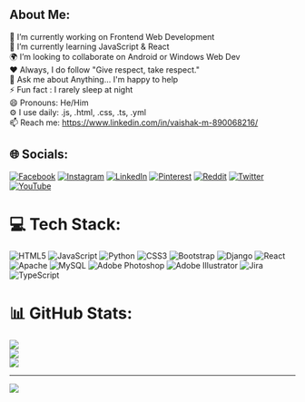 ## About Me:
🔭 I’m currently working on Frontend Web Development<br>🌱 I’m currently learning JavaScript & React<br>🌍 I’m looking to collaborate on Android or Windows Web Dev<br>❤️ Always, I do follow "Give respect, take respect."<br>💬 Ask me about Anything... I'm happy to help<br>⚡ Fun fact : I rarely sleep at night<br>😄 Pronouns: He/Him<br>⚙️ I use daily: .js, .html, .css, .ts, .yml<br>📫 Reach me: https://www.linkedin.com/in/vaishak-m-890068216/


## 🌐 Socials:
[![Facebook](https://img.shields.io/badge/Facebook-%231877F2.svg?logo=Facebook&logoColor=white)](https://facebook.com/https://www.facebook.com/vaishakmohanakumar.mohanakumar) [![Instagram](https://img.shields.io/badge/Instagram-%23E4405F.svg?logo=Instagram&logoColor=white)](https://instagram.com/https://www.instagram.com/mr.rr_93/) [![LinkedIn](https://img.shields.io/badge/LinkedIn-%230077B5.svg?logo=linkedin&logoColor=white)](https://linkedin.com/in/https://www.linkedin.com/in/vaishak-m-890068216/) [![Pinterest](https://img.shields.io/badge/Pinterest-%23E60023.svg?logo=Pinterest&logoColor=white)](https://pinterest.com/https://pin.it/U2ogTko) [![Reddit](https://img.shields.io/badge/Reddit-%23FF4500.svg?logo=Reddit&logoColor=white)](https://reddit.com/user/BaD_GuY_3) [![Twitter](https://img.shields.io/badge/Twitter-%231DA1F2.svg?logo=Twitter&logoColor=white)](https://twitter.com/https://twitter.com/Vaishak__93) [![YouTube](https://img.shields.io/badge/YouTube-%23FF0000.svg?logo=YouTube&logoColor=white)](https://youtube.com/@https://www.youtube.com/@mr.rr_93) 

# 💻 Tech Stack:
![HTML5](https://img.shields.io/badge/html5-%23E34F26.svg?style=for-the-badge&logo=html5&logoColor=white) ![JavaScript](https://img.shields.io/badge/javascript-%23323330.svg?style=for-the-badge&logo=javascript&logoColor=%23F7DF1E) ![Python](https://img.shields.io/badge/python-3670A0?style=for-the-badge&logo=python&logoColor=ffdd54) ![CSS3](https://img.shields.io/badge/css3-%231572B6.svg?style=for-the-badge&logo=css3&logoColor=white) ![Bootstrap](https://img.shields.io/badge/bootstrap-%23563D7C.svg?style=for-the-badge&logo=bootstrap&logoColor=white) ![Django](https://img.shields.io/badge/django-%23092E20.svg?style=for-the-badge&logo=django&logoColor=white) ![React](https://img.shields.io/badge/react-%2320232a.svg?style=for-the-badge&logo=react&logoColor=%2361DAFB) ![Apache](https://img.shields.io/badge/apache-%23D42029.svg?style=for-the-badge&logo=apache&logoColor=white) ![MySQL](https://img.shields.io/badge/mysql-%2300f.svg?style=for-the-badge&logo=mysql&logoColor=white) ![Adobe Photoshop](https://img.shields.io/badge/adobephotoshop-%2331A8FF.svg?style=for-the-badge&logo=adobephotoshop&logoColor=white) ![Adobe Illustrator](https://img.shields.io/badge/adobeillustrator-%23FF9A00.svg?style=for-the-badge&logo=adobeillustrator&logoColor=white) ![Jira](https://img.shields.io/badge/jira-%230A0FFF.svg?style=for-the-badge&logo=jira&logoColor=white) ![TypeScript](https://img.shields.io/badge/typescript-%23007ACC.svg?style=for-the-badge&logo=typescript&logoColor=white)
# 📊 GitHub Stats:
![](https://github-readme-stats.vercel.app/api?username=Vaishak2&theme=monokai&hide_border=false&include_all_commits=false&count_private=false)<br/>
![](https://github-readme-streak-stats.herokuapp.com/?user=Vaishak2&theme=monokai&hide_border=false)<br/>
![](https://github-readme-stats.vercel.app/api/top-langs/?username=Vaishak2&theme=monokai&hide_border=false&include_all_commits=false&count_private=false&layout=compact)


---
[![](https://visitcount.itsvg.in/api?id=Vaishak2&icon=6&color=2)](https://visitcount.itsvg.in)

<!-- Proudly created with GPRM ( https://gprm.itsvg.in ) -->
